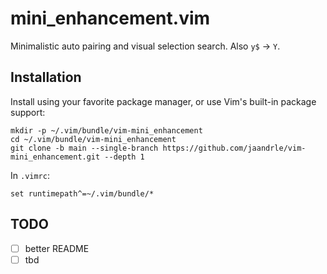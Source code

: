 # mini_enhancement.vim

Minimalistic auto pairing and visual selection search. Also `y$` → `Y`.

## Installation

Install using your favorite package manager, or use Vim's built-in package
support:

    mkdir -p ~/.vim/bundle/vim-mini_enhancement
    cd ~/.vim/bundle/vim-mini_enhancement
    git clone -b main --single-branch https://github.com/jaandrle/vim-mini_enhancement.git --depth 1

In `.vimrc`:

    set runtimepath^=~/.vim/bundle/*

## TODO
- [ ] better README
- [ ] tbd
